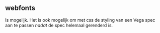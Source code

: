 ## webfonts

Is mogelijk. Het is ook mogelijk om met css de styling van een Vega spec aan te passen *nadat* de spec helemaal gerenderd is.

